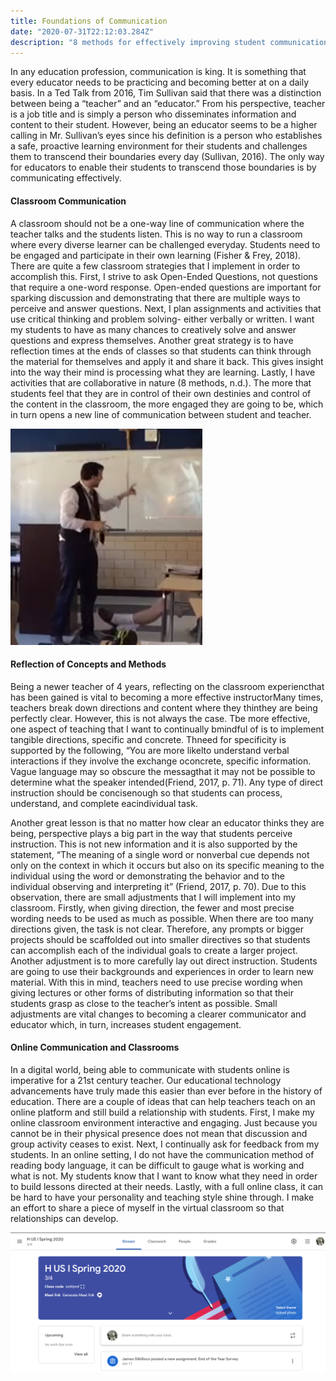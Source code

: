 ```yaml
---
title: Foundations of Communication
date: "2020-07-31T22:12:03.284Z"
description: "8 methods for effectively improving student communication skills. (n.d.). Wabisabi Learning. Retrieved from https://wabisabilearning.com/blogs/inquiry/8-methods-improving-student-communication-skills$$ Fisher, D. & Frey, N. (2018). Show & tell: a video column / boosting your teacher credibility. Educational Leadership, 76(1). Retrieved from http://www.ascd.org/publications/educational-leadership/sept18/vol76/num01/Boosting-Your-Teacher-Credibility.aspx$$ Friend, M. & Cook, L. (2017). Interactions: Collaboration skills for school professionals (8th ed.). Pearson Education, Inc.$$ Sullivan, T. [TEDx Talks]. (2016, May 26). The difference between a teacher and an educator | Timmy Sullivan | TEDxYouth@BHS [Video file]. Retrieved from https://www.youtube.com/watch?time_continue=211&v=P0MxylYP0yI&feature=emb_logo"
---
```


In any education profession, communication is king. It is something that every educator needs to be practicing and becoming better at on a daily basis. In a Ted Talk from 2016, Tim Sullivan said that there was a distinction between being a “teacher” and an “educator.” From his perspective, teacher is a job title and is simply a person who disseminates information and content to their student. However, being an educator seems to be a higher calling in Mr. Sullivan’s eyes since his definition is a person who establishes a safe, proactive learning environment for their students and challenges them to transcend their boundaries every day (Sullivan, 2016). The only way for educators to enable their students to transcend those boundaries is by communicating effectively.

#### Classroom Communication

A classroom should not be a one-way line of communication where the teacher talks and the students listen. This is no way to run a classroom where every diverse learner can be challenged everyday. Students need to be engaged and participate in their own learning (Fisher & Frey, 2018). There are quite a few classroom strategies that I implement in order to accomplish this. First, I strive to ask Open-Ended Questions, not questions that require a one-word response. Open-ended questions are important for sparking discussion and demonstrating that there are multiple ways to perceive and answer questions. Next, I plan assignments and activities that use critical thinking and problem solving- either verbally or written. I want my students to have as many chances to creatively solve and answer questions and express themselves. Another great strategy is to have reflection times at the ends of classes so that students can think through the material for themselves and apply it and share it back. This gives insight into the way their mind is processing what they are learning. Lastly, I have activities that are collaborative in nature (8 methods, n.d.). The more that students feel that they are in control of their own destinies and control of the content in the classroom, the more engaged they are going to be, which in turn opens a new line of communication between student and teacher.

![jaime_teaching_1](./jaime_teaching_1.png)

#### Reflection of Concepts and Methods

Being a newer teacher of 4 years, reflecting on the classroom experiencthat has been gained is vital to becoming a more effective instructorMany times, teachers break down directions and content where they thinthey are being perfectly clear. However, this is not always the case. Tbe more effective, one aspect of teaching that I want to continually bmindful of is to implement tangible directions, specific and concrete. Thneed for specificity is supported by the following, “You are more likelto understand verbal interactions if they involve the exchange oconcrete, specific information. Vague language may so obscure the messagthat it may not be possible to determine what the speaker intended(Friend, 2017, p. 71). Any type of direct instruction should be concisenough so that students can process, understand, and complete eacindividual task.

Another great lesson is that no matter how clear an educator thinks they are being, perspective plays a big part in the way that students perceive instruction. This is not new information and it is also supported by the statement, “The meaning of a single word or nonverbal cue depends not only on the context in which it occurs but also on its specific meaning to the individual using the word or demonstrating the behavior and to the individual observing and interpreting it” (Friend, 2017, p. 70). Due to this observation, there are small adjustments that I will implement into my classroom. Firstly, when giving direction, the fewer and most precise wording needs to be used as much as possible. When there are too many directions given, the task is not clear. Therefore, any prompts or bigger projects should be scaffolded out into smaller directives so that students can accomplish each of the individual goals to create a larger project.
Another adjustment is to more carefully lay out direct instruction. Students are going to use their backgrounds and experiences in order to learn new material. With this in mind, teachers need to use precise wording when giving lectures or other forms of distributing information so that their students grasp as close to the teacher’s intent as possible.
Small adjustments are vital changes to becoming a clearer communicator and educator which, in turn, increases student engagement.

#### Online Communication and Classrooms

In a digital world, being able to communicate with students online is imperative for a 21st century teacher. Our educational technology advancements have truly made this easier than ever before in the history of education. There are a couple of ideas that can help teachers teach on an online platform and still build a relationship with students. First, I make my online classroom environment interactive and engaging. Just because you cannot be in their physical presence does not mean that discussion and group activity ceases to exist. Next, I continually ask for feedback from my students. In an online setting, I do not have the communication method of reading body language, it can be difficult to gauge what is working and what is not. My students know that I want to know what they need in order to build lessons directed at their needs. Lastly, with a full online class, it can be hard to have your personality and teaching style shine through. I make an effort to share a piece of myself in the virtual classroom so that relationships can develop.

![jaime_teaching_1](./google_classroom.png)
